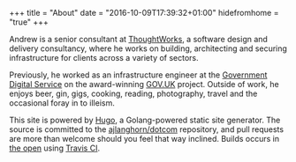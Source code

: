 +++
title = "About"
date = "2016-10-09T17:39:32+01:00"
hidefromhome = "true"
+++

Andrew is a senior consultant at [ThoughtWorks](https://thoughtworks.com), a
software design and delivery consultancy, where he works on building,
architecting and securing infrastructure for clients across a variety of
sectors.

Previously, he worked as an infrastructure engineer at the [Government
Digital Service](https://gds.blog.gov.uk) on the award-winning
[GOV.UK](https://gov.uk) project. Outside of work, he enjoys beer, gin,
gigs, cooking, reading, photography, travel and the occasional foray in to
illeism.

This site is powered by [Hugo](https://gohugo.io), a Golang-powered static
site generator. The source is committed to the
[ajlanghorn/dotcom](https://github.com/ajlanghorn/dotcom) repository, and
pull requests are more than welcome should you feel that way inclined.
Builds occurs in [the open](https://travis-ci.org/ajlanghorn/dotcom) using
[Travis CI](https://travis-ci.org).
